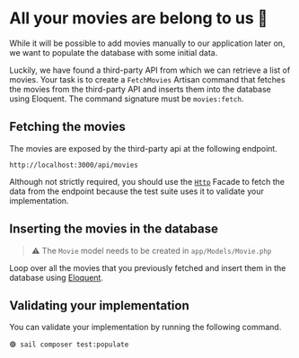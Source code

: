 # All your movies are belong to us 🎯

While it will be possible to add movies manually to our application later on, we
want to populate the database with some initial data.


Luckily, we have found a third-party API from which we can retrieve a list of
movies. Your task is to create a `FetchMovies` Artisan command that fetches the
movies from the third-party API and inserts them into the database using Eloquent.
The command signature must be `movies:fetch`.




## Fetching the movies

The movies are exposed by the third-party api at the following endpoint.

```
http://localhost:3000/api/movies
```

Although not strictly required, you should use the [`Http`][http-client] Facade to fetch the
data from the endpoint because the test suite uses it to validate your
implementation.

## Inserting the movies in the database

> ⚠️ The `Movie` model needs to be created in `app/Models/Movie.php`

Loop over all the movies that you previously fetched and insert them in the
database using [Eloquent][eloquent].

## Validating your implementation

You can validate your implementation by running the following command.

```
🟢 sail composer test:populate
```


[http-client]: https://laravel.com/docs/10.x/http-client
[eloquent]: https://laravel.com/docs/10.x/eloquent
